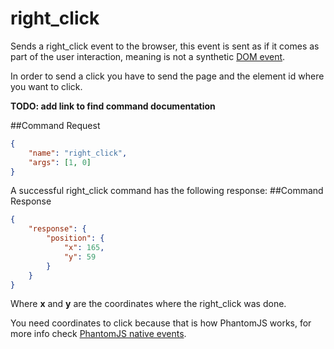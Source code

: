 right_click
========
Sends a right_click event to the browser, this event is sent as if it comes as part of the user interaction, meaning is not a synthetic [DOM event](http://www.w3.org/TR/DOM-Level-2-Events/events.html).

In order to send a click you have to send the page and the element id where you want to click.

**TODO: add link to find command documentation**

##Command Request
```json
{
    "name": "right_click",
    "args": [1, 0]
}
```
A successful right_click command has the following response:
##Command Response
```json
{
    "response": {
        "position": {
            "x": 165,
            "y": 59
        }
    }
}
```
Where **x** and **y** are the coordinates where the right_click was done.

You need coordinates to click because that is how PhantomJS works, for more info check [PhantomJS native events](http://phantomjs.org/api/webpage/method/send-event.html).
